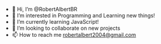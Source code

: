 - 👋 Hi, I’m @RobertAlbertBR
- 👀 I’m interested in Programming and Learning new things!
- 🌱 I’m currently learning JavaScript!
- 💞️ I’m looking to collaborate on new projects
- 📫 How to reach me robertalbert2004@gmail.com

<!---
RobertAlbertBR/RobertAlbertBR is a ✨ special ✨ repository because its `README.md` (this file) appears on your GitHub profile.
You can click the Preview link to take a look at your changes.
--->
